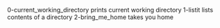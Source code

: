 0-current_working_directory prints current working directory
1-listit lists contents of a directory
2-bring_me_home takes you home
